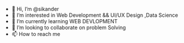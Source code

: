 - 👋 Hi, I’m @sikander
- 👀 I’m interested in Web Development && UI/UX Design ,Data Science
- 🌱 I’m currently learning WEB DEVLOPMENT
- 💞️ I’m looking to collaborate on problem Solving 
- 📫 How to reach me 

<!---
sikanderz/sikanderz is a ✨ special ✨ repository because its `README.md` (this file) appears on your GitHub profile.
You can click the Preview link to take a look at your changes.
--->
